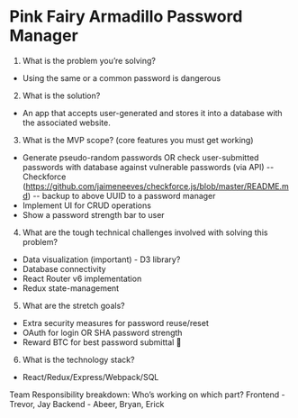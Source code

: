 # Pink Fairy Armadillo Password Manager

1. What is the problem you’re solving?
 * Using the same or a common password is dangerous
2. What is the solution?
 * An app that accepts user-generated and stores it into a database with the associated website.
3. What is the MVP scope? (core features you must get working)
 * Generate pseudo-random passwords OR check user-submitted passwords with database against vulnerable passwords (via API) -- Checkforce (https://github.com/jaimeneeves/checkforce.js/blob/master/README.md) -- backup to above UUID to a password manager
 * Implement UI for CRUD operations
 * Show a password strength bar to user
4. What are the tough technical challenges involved with solving this problem?
 * Data visualization (important) - D3 library?
 * Database connectivity
 * React Router v6 implementation
 * Redux state-management
5. What are the stretch goals?
 * Extra security measures for password reuse/reset
 * OAuth for login OR SHA password strength
 * Reward BTC for best password submittal 🤭
6. What is the technology stack?
 * React/Redux/Express/Webpack/SQL
 
Team Responsibility breakdown: Who’s working on which part?
Frontend - Trevor, Jay
Backend - Abeer, Bryan, Erick
